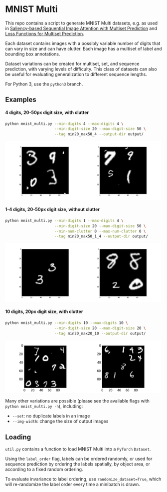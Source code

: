 # MNIST Multi

This repo contains a script to generate MNIST Multi datasets, e.g. as used in [Saliency-based Sequential Image Attention with Multiset Prediction](https://arxiv.org/abs/1711.05165) and [Loss Functions for Multiset Prediction](https://arxiv.org/abs/1711.05246).

Each dataset contains images with a possibly variable number of digits that can vary in size and can have clutter. Each image has a multiset of label and bounding box annotations. 

Dataset variations can be created for multiset, set, and sequence prediction, with varying levels of difficulty. This class of datasets can also be useful for evaluating generalization to different sequence lengths.

For Python 3, use the `python3` branch.

## Examples
#### 4 digits, 20-50px digit size, with clutter
```bash
python mnist_multi.py --min-digits 4 --max-digits 4 \
                      --min-digit-size 20 --max-digit-size 50 \
                      --tag min20_max50_4 --output-dir output/
```
<img src="examples/4_a.png" width="250"><img src="examples/4_b.png" width="250">

#### 1-4 digits, 20-50px digit size, without clutter
```bash
python mnist_multi.py --min-digits 1 --max-digits 4 \
                      --min-digit-size 20 --max-digit-size 50 \
                      --min-num-clutter 0 --max-num-clutter 0 \
                      --tag min20_max50_1_4 --output-dir output/
```
<img src="examples/1_4_a.png" width="250"><img src="examples/1_4_b.png" width="250">

#### 10 digits, 20px digit size, with clutter
```bash
python mnist_multi.py --min-digits 10 --max-digits 10 \
                      --min-digit-size 20 --max-digit-size 20 \
                      --tag min20_max20_10 --output-dir output/
```
<img src="examples/10_a.png" width="250"><img src="examples/10_b.png" width="250">

Many other variations are possible (please see the available flags with `python mnist_multi.py -h`), including:

* `--set`: no duplicate labels in an image
* `--img-width`: change the size of output images

## Loading

`util.py` contains a function to load MNIST Multi into a `PyTorch` `Dataset`. 

Using the `label_order` flag, labels can be ordered randomly, or used for sequence prediction by ordering the labels spatially, by object area, or according to a fixed random ordering. 

To evaluate invariance to label ordering, use `randomize_dataset=True`, which will re-randomize the label order every time a minibatch is drawn.
